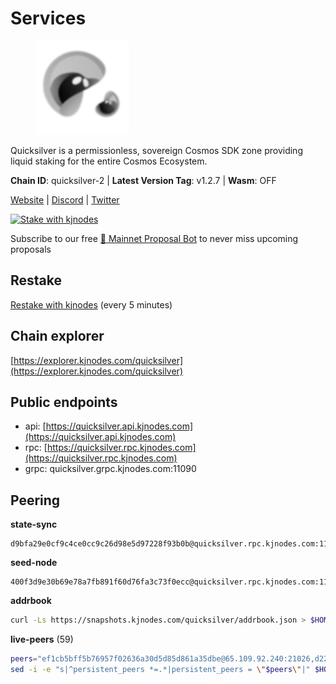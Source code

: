 # Services

<figure><img src="https://raw.githubusercontent.com/kj89/cosmos-images/main/logos/quicksilver.png" width="150" alt=""><figcaption></figcaption></figure>

Quicksilver is a permissionless, sovereign Cosmos SDK zone providing liquid staking for the entire Cosmos Ecosystem.

**Chain ID**: quicksilver-2 | **Latest Version Tag**: v1.2.7 | **Wasm**: OFF

[Website](https://quicksilver.zone) | [Discord](https://discord.gg/quicksilverprotocol) | [Twitter](https://twitter.com/quicksilverzone)

[![Stake with kjnodes](https://i.ibb.co/cr44Q8j/button-stake-with-kjnodes.png)](https://restake.app/quicksilver/quickvaloper1fqfgpwdngmmay6ah7mg9y4k7ayykpzu6l3ht2m)

Subscribe to our free [🤖 Mainnet Proposal Bot](https://t.me/kjnodes_proposal_bot) to never miss upcoming proposals

## Restake

[Restake with kjnodes](https://restake.app/quicksilver/quickvaloper1fqfgpwdngmmay6ah7mg9y4k7ayykpzu6l3ht2m) (every 5 minutes)
## Chain explorer
[https://explorer.kjnodes.com/quicksilver](https://explorer.kjnodes.com/quicksilver)

## Public endpoints

* api: [https://quicksilver.api.kjnodes.com](https://quicksilver.api.kjnodes.com)
* rpc: [https://quicksilver.rpc.kjnodes.com](https://quicksilver.rpc.kjnodes.com)
* grpc: quicksilver.grpc.kjnodes.com:11090

## Peering

**state-sync**

```text
d9bfa29e0cf9c4ce0cc9c26d98e5d97228f93b0b@quicksilver.rpc.kjnodes.com:11656
```

**seed-node**

```text
400f3d9e30b69e78a7fb891f60d76fa3c73f0ecc@quicksilver.rpc.kjnodes.com:11659
```

**addrbook**
```bash
curl -Ls https://snapshots.kjnodes.com/quicksilver/addrbook.json > $HOME/.quicksilverd/config/addrbook.json
```

**live-peers** (59)
```bash
peers="ef1cb5bff5b76957f02636a30d5d85d861a35dbe@65.109.92.240:21026,d22c450ef79e019dc702d9098ff09f02294e6dff@65.109.37.58:26656,e09b47db9c221a9d064069befcc471d949d2c28d@45.14.135.159:15620,b4bcce87121963e1e97619dc135f2eb1a9fd5dfc@88.198.32.17:36656,43b97f492bf47b455b7b275c396b1840f4eb336d@142.132.139.101:26656,5fe7dc208641e3e730867c49b396cc7e248969fc@88.208.34.134:26656,e3dd956ac4081ba42ae3d038edd6d80ddf092751@198.199.90.99:26656,4de2811fd20d33110daf62223975beccecbe55a0@15.235.114.195:26656,4aa6607f87ad0b458526d3405731e71553cf275c@219.100.163.35:26656,0a226e70ceb7a4123e66216d1ed83ef22ed8a187@185.119.118.118:2000,d057145a457f3e3565926d3b385acd366f117d18@65.109.52.178:26656,05241d21ff9e7c699bbdb4faa73da1860b6d8cd7@128.199.85.168:26656,3174ef2b321de94a0c4897b1ff6f8c194245d396@195.14.6.2:26656,ef9c9b1952f245fbb24603d5a1f643041bec7af7@141.95.65.26:29986,e1a24aaba30a8ff21e52fed92b96b36156b52e80@51.161.208.88:26656,ff2055b198685f619897058a26776b9d1b73dc3c@178.63.184.129:26656,f73ee3d2450f41bcf1b2975552cdf60a118a64c9@46.4.50.247:11656,a9e0f3c8e84c575492a2ff454abdad3b4762e712@193.34.212.166:25656,5e2b0913543b7e1e070e32326d5d901b456b2190@146.19.24.133:26656,161f453c9ff27f3120ec5078f56b505316fbc720@65.108.6.45:61156,0a3860f9d3c27b34910fe8660240ae55699b55c2@84.244.95.245:26656,46a0c8717148c4a4aa86eaaa9727e7bc6bb8e70c@49.12.7.7:26656,ebafaa0d0087ecfc785b095d6a91a67a12eecd80@5.9.100.25:26656,bdbb005129890e3b656841415b3b728d1e4529e6@176.9.155.98:26656,1b569bf57da79df4f85d207a161a97626988af76@65.109.92.241:20026,e1b058e5cfa2b836ddaa496b10911da62dcf182e@138.201.8.248:26656,271419d3eb3878c902ebb0064490ad702d9d067f@144.76.145.150:26656,ec076ff33f2986d064b78602e2ccd2c925bf761e@161.97.82.203:26256,e3f8ffcdcf2f7e15a702ee72a87d4a48ab206057@148.72.153.85:26656,bbb6a02a90ef98975525d9bd7137511e18edddc1@141.95.99.81:26656,33720513faaa039977481782e33ffcb8ef67c4b7@95.217.114.220:11656,8afd73dde0c073dd290092d8ffbcc48a61c94525@89.117.58.109:46656,f3263230b4bd692de6807a83a31594770433d337@62.171.186.160:26656,cbc2c7a7cd39750abee0dcd5dd2832feddbde20e@50.21.173.76:26656,6785dbb8a0138600e0e0faaa77baa375451b38bb@162.55.132.48:15620,ac610f4907efb3e04f4f9915ca3ed91ab0273573@65.108.85.218:26656,c3ec2daba16e457ca5117079f34ff49e99e7572d@65.109.94.221:35656,e0604aa63b2b483bdb7f3ffba80a91803080bff8@62.171.183.214:26656,9bd2b7e39fb0d823402f22c90e3000fdf3cd05bf@88.99.104.180:26656,c764a288f1d36e7ca2c953378bb4fd6a0eed4091@141.95.65.73:11156,b2de28758ab185f46f3701654fcb31d102c28ac3@65.108.65.36:26656,063cc6b75194c4f943d32c549667ba210a7f2de1@195.3.222.240:26856,c05c72b90e5a3d80f67e9da884a3f97b884d8ac2@65.109.112.29:26656,4559f4c24037bfad4791b2a6d6d5c769a16cad53@65.109.92.79:15656,cc410d860ea8bf87e36e98371f4ee461d62bcbee@51.195.234.240:26656,71b753819eb653e99e6a825b80af20ca9bccb087@135.125.163.63:24666,8ebd6e7c74a9c36a175f9a86148354b378a4f387@185.248.24.16:26656,3b3c0037090a1b5ef9f7ac58ff79f33dffdd188a@65.108.231.124:15656,83435bc3cbb0204188c666259ccebcd73ac33ec8@65.109.139.182:11656,e4dbb1c6075822390aa23885750b306e1a54f9b0@5.161.101.185:26656,4aa307d4ce413837a3da019e966d8115fb4c1467@198.244.229.218:26656,2020c09ef7542899a4c55b382013c469122186d6@51.195.88.136:15620,bf5d518265b2d5e670cee6f4dc08b95da4fe8baf@107.155.109.202:26656,5f0c0411e34e1c7d0b9c53749d90a923b5e8c625@65.21.133.125:35656,602700ce2ed57b2176514ec2ecbda079caa7a536@178.170.40.28:15620,063ff82334c29ab2ed5d9ddebd1953e7df984a58@35.213.176.209:26656,28ebd43e8c888ed069165fa035e101ae6fd7955e@139.162.191.246:26656,8b7b58ba8850175fea561851a2d525bdb0076c8d@37.187.144.187:26656,0865ef3e5a613f75f17a0092bd47e71d8c171124@51.222.44.116:15656"
sed -i -e "s|^persistent_peers *=.*|persistent_peers = \"$peers\"|" $HOME/.quicksilverd/config/config.toml
```
